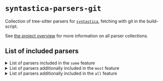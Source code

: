 # `syntastica-parsers-git`

Collection of tree-sitter parsers for
[`syntastica`](https://crates.io/crates/syntastica), fetching with git in the
build-script.

See
[the project overview](https://rubixdev.github.io/syntastica/syntastica/#parser-collections)
for more information on all parser collections.

<!-- Everything under here is autogenerated by running `cargo xtask codegen` -->
<!-- DO NOT EDIT! -->

## List of included parsers

<!-- dprint-ignore-start -->

<details>
<summary>List of parsers included in the <span class="stab portability"><code>some</code></span> feature</summary>

- [bash](https://github.com/tree-sitter/tree-sitter-bash/tree/ee2a8f9906b53a785b784ee816c0016c2b6866d2)
- [c](https://github.com/tree-sitter/tree-sitter-c/tree/cac392ac3d7d365c469971b117e92a0df3bc8305)
- [cpp](https://github.com/tree-sitter/tree-sitter-cpp/tree/70aed2e9e83eb7320ab7c454d3084300bf587037)
- [css](https://github.com/tree-sitter/tree-sitter-css/tree/769203d0f9abe1a9a691ac2b9fe4bb4397a73c51)
- [go](https://github.com/tree-sitter/tree-sitter-go/tree/64457ea6b73ef5422ed1687178d4545c3e91334a)
- [html](https://github.com/tree-sitter/tree-sitter-html/tree/86c253e675e7fdd1c0482efe0706f24bafbc3a7d)
- [java](https://github.com/tree-sitter/tree-sitter-java/tree/c194ee5e6ede5f26cf4799feead4a8f165dcf14d)
- [javascript](https://github.com/tree-sitter/tree-sitter-javascript/tree/5720b249490b3c17245ba772f6be4a43edb4e3b7)
- [json](https://github.com/tree-sitter/tree-sitter-json/tree/40a81c01a40ac48744e0c8ccabbaba1920441199)
- [python](https://github.com/tree-sitter/tree-sitter-python/tree/62827156d01c74dc1538266344e788da74536b8a)
- [rust](https://github.com/tree-sitter/tree-sitter-rust/tree/0a70e15da977489d954c219af9b50b8a722630ee)
- [tsx](https://github.com/tree-sitter/tree-sitter-typescript/tree/286e90c32060032225f636a573d0e999f7766c97)
- [typescript](https://github.com/tree-sitter/tree-sitter-typescript/tree/286e90c32060032225f636a573d0e999f7766c97)

</details>

<details>
<summary>List of parsers additionally included in the <span class="stab portability"><code>most</code></span> feature</summary>

- [asm](https://github.com/rush-rs/tree-sitter-asm/tree/36dc26acc7818920de2e103e20a9f42358caf926)
- [regex](https://github.com/tree-sitter/tree-sitter-regex/tree/e1cfca3c79896ff79842f057ea13e529b66af636)

</details>

<details>
<summary>List of parsers additionally included in the <span class="stab portability"><code>all</code></span> feature</summary>


</details>

<!-- dprint-ignore-end -->
